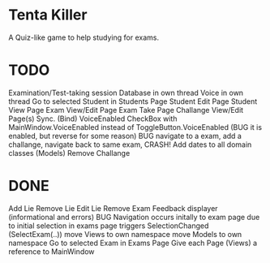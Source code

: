 ﻿# Tenta Killer
A Quiz-like game to help studying for exams.

# TODO
Examination/Test-taking session
Database in own thread
Voice in own thread
Go to selected Student in Students Page
Student Edit Page
Student View Page
Exam View/Edit Page
Exam Take Page
Challange View/Edit Page(s)
Sync. (Bind) VoiceEnabled CheckBox with MainWindow.VoiceEnabled instead of ToggleButton.VoiceEnabled (BUG it is enabled, but reverse for some reason)
BUG navigate to a exam, add a challange, navigate back to same exam, CRASH!
Add dates to all domain classes (Models)
Remove Challange

# DONE
Add Lie
Remove Lie
Edit Lie
Remove Exam
Feedback displayer (informational and errors)
BUG Navigation occurs initally to exam page due to initial selection in exams page triggers SelectionChanged (SelectExam(..))
move Views to own namespace
move Models to own namespace
Go to selected Exam in Exams Page
Give each Page (Views) a reference to MainWindow
